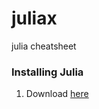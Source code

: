 # juliax
julia cheatsheet


### Installing Julia
1) Download [here](https://julialang.org/downloads/)

